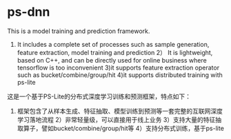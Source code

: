 # ps-dnn
This is a model training and prediction framework.
1) It includes a complete set of processes such as sample generation, feature extraction, model training and prediction 
2） It is lightweight, based on C++, and can be directly used for online business where tensorflow is too inconvenient 
3)it supports feature extraction operator such as bucket/combine/group/hit 
4)it supports distributed training with ps-lite 

这是一个基于PS-Lite的分布式深度学习训练和预测框架，特点如下：
1) 框架包含了从样本生成、特征抽取、模型训练到预测等一套完整的互联网深度学习落地流程
2）非常轻量级，可以直接用于线上业务
3）支持大量的特征抽取算子，譬如bucket/combine/group/hit等
4）支持分布式训练，基于ps-lite
